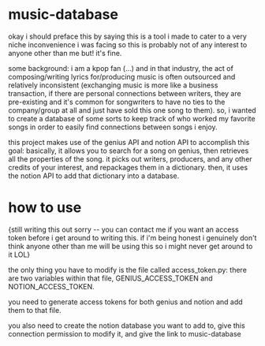 # music-database

okay i should preface this by saying this is a tool i made to cater to a very niche inconvenience i was facing so this is probably not of any interest to anyone other than me but! it's fine.

some background: i am a kpop fan (...) and in that industry, the act of composing/writing lyrics for/producing music is often outsourced and relatively inconsistent (exchanging music is more like a business transaction, if there are personal connections between writers, they are pre-existing and it's common for songwriters to have no ties to the company/group at all and just have sold this one song to them). so, i wanted to create a database of some sorts to keep track of who worked my favorite songs in order to easily find connections between songs i enjoy.

this project makes use of the genius API and notion API to accomplish this goal: basically, it allows you to search for a song on genius, then retrieves all the properties of the song.  it picks out writers, producers, and any other credits of your interest, and repackages them in a dictionary. then, it uses the notion API to add that dictionary into a database.

# how to use
{still writing this out sorry -- you can contact me if you want an access token before i get around to writing this. if i'm being honest i genuinely don't think anyone other than me will be using this so i might never get around to it LOL}

the only thing you have to modify is the file called access_token.py: there are two variables within that file, GENIUS_ACCESS_TOKEN and NOTION_ACCESS_TOKEN. 

you need to generate access tokens for both genius and notion and add them to that file.

you also need to create the notion database you want to add to, give this connection permission to modify it, and give the link to music-database
